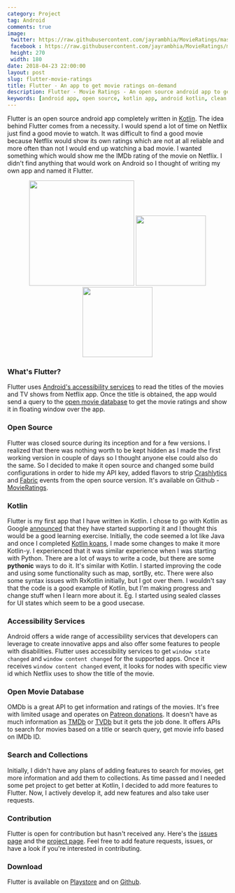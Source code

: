 ```yaml
---
category: Project
tag: Android
comments: true
image:
 twitter: https://raw.githubusercontent.com/jayrambhia/MovieRatings/master/screenshots/playstore_logo.png
 facebook : https://raw.githubusercontent.com/jayrambhia/MovieRatings/master/screenshots/playstore_logo.png
 height: 270
 width: 180
date: 2018-04-23 22:00:00
layout: post
slug: flutter-movie-ratings
title: Flutter - An app to get movie ratings on-demand
description: Flutter - Movie Ratings - An open source android app to get movie ratings on-demand
keywords: [android app, open source, kotlin app, android kotlin, clean architecture, movie ratings, netflix ratings, imdb, prime video, open movie database, accessibility services]
---
```


Flutter is an open source android app completely written in [Kotlin](https://kotlinlang.org/). The idea behind Flutter comes from a necessity. I would spend a lot of time on Netflix just find a good movie to watch. It was difficult to find a good movie because Netflix would show its own ratings which are not at all reliable and more often than not I would end up watching a bad movie. I wanted something which would show me the IMDb rating of the movie on Netflix. I didn't find anything that would work on Android so I thought of writing my own app and named it Flutter.

<p align="center">
<img src="https://raw.githubusercontent.com/jayrambhia/MovieRatings/master/screenshots/playstore_logo.png" width="240px"/>
<img src="https://raw.githubusercontent.com/jayrambhia/MovieRatings/master/screenshots/f1.png" style="height:160px;">
<img src="https://raw.githubusercontent.com/jayrambhia/MovieRatings/master/screenshots/f2.png" style="height:160px;">
</p>

### What's Flutter?

Flutter uses [Android's accessibility services](https://developer.android.com/reference/android/accessibilityservice/AccessibilityService.html) to read the titles of the movies and TV shows from Netflix app. Once the title is obtained, the app would send a query to the [open movie database](http://www.omdbapi.com/) to get the movie ratings and show it in floating window over the app.

### Open Source

Flutter was closed source during its inception and for a few versions. I realized that there was nothing worth to be kept hidden as I made the first working version in couple of days so I thought anyone else could also do the same. So I decided to make it open source and changed some build configurations in order to hide my API key, added flavors to strip [Crashlytics](https://try.crashlytics.com/) and [Fabric](https://fabric.io/) events from the open source version. It's available on Github - [MovieRatings](https://github.com/jayrambhia/MovieRatings).

### Kotlin

Flutter is my first app that I have written in Kotlin. I chose to go with Kotlin as Google [announced](https://blog.jetbrains.com/kotlin/2017/05/kotlin-on-android-now-official/) that they have started supporting it and I thought this would be a good learning exercise. Initially, the code seemed a lot like Java and once I completed [Kotlin koans](https://kotlinlang.org/docs/tutorials/koans.html), I made some changes to make it more Kotlin-y. I experienced that it was similar experience when I was starting with Python. There are a lot of ways to write a code, but there are some **pythonic** ways to do it. It's similar with Kotlin. I started improving the code and using some functionality such as map, sortBy, etc. There were also some syntax issues with RxKotlin initially, but I got over them. I wouldn't say that the code is a good example of Kotlin, but I'm making progress and change stuff when I learn more about it. Eg. I started using sealed classes for UI states which seem to be a good usecase.

### Accessibility Services

Android offers a wide range of accessibility services that developers can leverage to create innovative apps and also offer some features to people with disabilities. Flutter uses accessibility services to get `window state changed` and `window content changed` for the supported apps. Once it receives `window content changed` event, it looks for nodes with specific view id which Netflix uses to show the title of the movie.

### Open Movie Database

OMDb is a great API to get information and ratings of the movies. It's free with limited usage and operates on [Patreon donations](https://www.patreon.com/bePatron?u=5038490). It doesn't have as much information as [TMDb](https://www.themoviedb.org/documentation/api) or [TVDb](https://api.thetvdb.com/swagger) but it gets the job done. It offers APIs to search for movies based on a title or search query, get movie info based on IMDb ID.

### Search and Collections

Initially, I didn't have any plans of adding features to search for movies, get more information and add them to collections. As time passed and I needed some pet project to get better at Kotlin, I decided to add more features to Flutter. Now, I actively develop it, add new features and also take user requests.

### Contribution

Flutter is open for contribution but hasn't received any. Here's the [issues page](https://github.com/jayrambhia/MovieRatings/issues) and the [project page](https://github.com/jayrambhia/MovieRatings/projects/1). Feel free to add feature requests, issues, or have a look if you're interested in contributing.

### Download

Flutter is available on [Playstore](https://play.google.com/store/apps/details?id=com.fenchtose.flutter&referrer=utm_source%3Djayrambhia_project) and on [Github](https://github.com/jayrambhia/MovieRatings/releases).